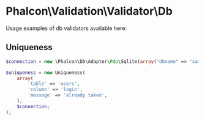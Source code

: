 Phalcon\Validation\Validator\Db
===============================

Usage examples of db validators available here:

Uniqueness
----------

```php
$connection = new \Phalcon\Db\Adapter\Pdo\Sqlite(array("dbname" => "sample.db"));

$uniqueness = new Uniqueness(
    array(
        'table' => 'users',
        'column' => 'login',
        'message' => 'already taken',
    ),
    $connection;
);
```